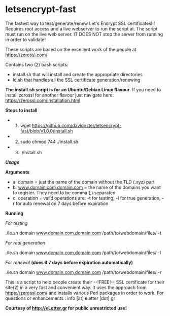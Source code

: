 # letsencrypt-fast
The fastest way to test/generate/renew Let's Encrypt SSL certificates!!! 
Requires root access and a live webserver to run the script at.
The script must run on the live web server.
IT DOES NOT stop the server from running in order to validate!

These scripts are based on the excellent work of the people at https://zerossl.com/

Contains two (2) bash scripts:
- install.sh that will install and create the appropriate directories
- le.sh that handles all the SSL certificate generation/renewing

**The install.sh script is for an Ubuntu/Debian Linux flavour.**
If you need to install zerossl for another flavour just navigate here: https://zerossl.com/installation.html

**Steps to install**
- 1. wget https://github.com/davidoster/letsencrypt-fast/blob/v1.0.0/install.sh
- 2. sudo chmod 744 ./install.sh
- 3. ./install.sh

**_Usage_**

**Arguments**

- a. domain = just the name of the domain without the TLD (.xyz) part
- b. www.domain.com,domain.com = the name of the domains you want to register. They need to be comma (,) separated
- c. operation = valid operations are: -t for testing, -l for true generation, -r for auto renewal on 7 days before expiration

**Running**

_For testing_

./le.sh domain www.domain.com,domain.com /path/to/webdomain/files/ -t

_For real generation_

./le.sh domain www.domain.com,domain.com /path/to/webdomain/files/ -l

_For renewal_ **(does it 7 days before expiration automatically)**

./le.sh domain www.domain.com,domain.com /path/to/webdomain/files/ -r

This is a script to help people create their --!FREE!-- SSL certificate for their site(2) in a very fast and convenient way.
It uses the approach from https://zerossl.com/ and installs various Perl packages in order to work.
For questions or enhancements : info [at] eletter [dot] gr

**Courtesy of http://eLetter.gr for public unrestricted use!**
